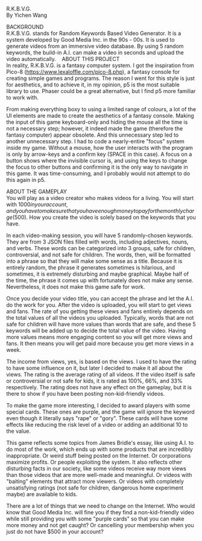 R.K.B.V.G.<br>
By Yichen Wang

BACKGROUND<br>
R.K.B.V.G. stands for Random Keywords Based Video Generator. It is a system developed by Good Media Inc. in the 90s - 00s. It is used to generate videos from an immersive video database. By using 5 random keywords, the build-in A.I. can make a video in seconds and upload the video automatically. 
 
ABOUT THIS PROJECT<br>
In reality, R.K.B.V.G. is a fantasy computer system. I got the inspiration from Pico-8 (https://www.lexaloffle.com/pico-8.php), a fantasy console for creating simple games and programs. The reason I went for this style is just for aesthetics, and to achieve it, in my opinion, p5 is the most suitable library to use. Phaser could be a great alternative, but I find p5 more familiar to work with. 

From making everything boxy to using a limited range of colours, a lot of the UI elements are made to create the aesthetics of a fantasy console. Making the input of this game keyboard-only and hiding the mouse all the time is not a necessary step; however, it indeed made the game (therefore the fantasy computer) appear obsolete. And this unnecessary step led to another unnecessary step. I had to code a nearly-entire "focus" system inside my game. Without a mouse, how the user interacts with the program is only by arrow-keys and a confirm key (SPACE in this case). A focus on a button shows where the invisible cursor is, and using the keys to change the focus to other buttons and confirming it is the only way to navigate in this game. It was time-consuming, and I probably would not attempt to do this again in p5.

ABOUT THE GAMEPLAY<br>
You will play as a video creator who makes videos for a living. You will start with $1000 in your account, and you have to make sure that you have enough money to pay for the monthly charge ($500). How you create the video is solely based on the keywords that you have.

In each video-making session, you will have 5 randomly-chosen keywords. They are from 3 JSON files filled with words, including adjectives, nouns, and verbs. These words can be categorized into 3 groups, safe for children, controversial, and not safe for children. The words, then, will be formatted into a phrase so that they will make some sense as a title. Because it is entirely random, the phrase it generates sometimes is hilarious, and sometimes, it is extremely disturbing and maybe graphical. Maybe half of the time, the phrase it comes up with fortunately does not make any sense. Nevertheless, it does not make this game safe for work.

Once you decide your video title, you can accept the phrase and let the A.I. do the work for you. After the video is uploaded, you will start to get views and fans. The rate of you getting these views and fans entirely depends on the total values of all the videos you uploaded. Typically, words that are not safe for children will have more values than words that are safe, and these 5 keywords will be added up to decide the total value of the video. Having more values means more engaging content so you will get more views and fans. It then means you will get paid more because you get more views in a week.

The income from views, yes, is based on the views. I used to have the rating to have some influence on it, but later I decided to make it all about the views. The rating is the average rating of all videos. If the video itself is safe or controversial or not safe for kids, it is rated as 100%, 66%, and 33% respectively. The rating does not have any effect on the gameplay, but it is there to show if you have been posting non-kid-friendly videos. 

To make the game more interesting, I decided to award players with some special cards. These ones are purple, and the game will ignore the keyword even though it literally says "rape" or "gory". These cards will have some effects like reducing the risk level of a video or adding an additional 10 to the value. 

This game reflects some topics from James Bridle's essay, like using A.I. to do most of the work, which ends up with some products that are incredibly inappropriate. Or weird stuff being posted on the Internet. Or corporations maximize profits. Or people exploiting the system. It also reflects other disturbing facts in our society, like some videos receive way more views than those videos that are more well-made and meaningful. Or videos with "baiting" elements that attract more viewers. Or videos with completely unsatisfying ratings (not safe for children, dangerous home experiment maybe) are available to kids. 

There are a lot of things that we need to change on the Internet. Who would know that Good Media Inc. will fine you if they find a non-kid-friendly video while still providing you with some "purple cards" so that you can make more money and not get caught? Or cancelling your membership when you just do not have $500 in your account?
